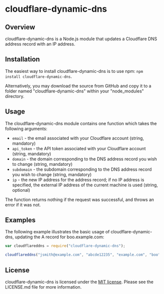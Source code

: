 # cloudflare-dynamic-dns #

## Overview ##

cloudflare-dynamic-dns is a Node.js module that updates a Cloudflare DNS address record with an IP address.

## Installation ##

The easiest way to install cloudflare-dynamic-dns is to use npm: `npm install cloudflare-dynamic-dns`.

Alternatively, you may download the source from GitHub and copy it to a folder named "cloudflare-dynamic-dns" within
your "node_modules" directory.

## Usage ##

The cloudflare-dynamic-dns module contains one function which takes the following arguments:

* `email` - the email associated with your Cloudflare account (string, mandatory)
* `api_token` - the API token associated with your Cloudflare account (string, mandatory)
* `domain` - the domain corresponding to the DNS address record you wish to change (string, mandatory)
* `subdomain` - the subdomain corresponding to the DNS address record you wish to change (string, mandatory)
* `ip` - the new IP address for the address record; if no IP address is specified, the external IP address of the
  current machine is used (string, optional)
  
The function returns nothing if the request was successful, and throws an error if it was not.

## Examples ##

The following example illustrates the basic usage of cloudflare-dynamic-dns, updating the A record for 
boo.example.com:

```js
var cloudflareddns = require("cloudflare-dynamic-dns");

cloudflareddns("jsmith@example.com", "abcde12235", "example.com", "boo");
```
	
## License ##

cloudflare-dynamic-dns is licensed under the [MIT license](http://opensource.org/licenses/MIT). Please see the 
LICENSE.md file for more information.
